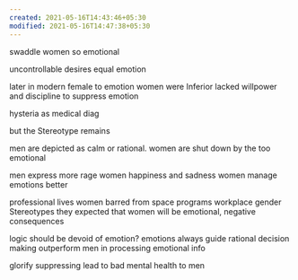```yaml
---
created: 2021-05-16T14:43:46+05:30
modified: 2021-05-16T14:47:38+05:30
---
```


swaddle women so emotional

uncontrollable desires equal emotion

later in modern
female to emotion
women were Inferior lacked willpower and discipline to suppress emotion

hysteria as medical diag

but the Stereotype remains

men are depicted as calm or rational.
women are shut down by the too emotional

men express more rage
women happiness and sadness
women manage emotions better

professional lives
women barred from space programs
workplace gender Stereotypes
they expected that women will be emotional, negative consequences

logic should be devoid of emotion? emotions always guide rational decision making
outperform men in processing emotional info

glorify suppressing lead to bad mental health to men
